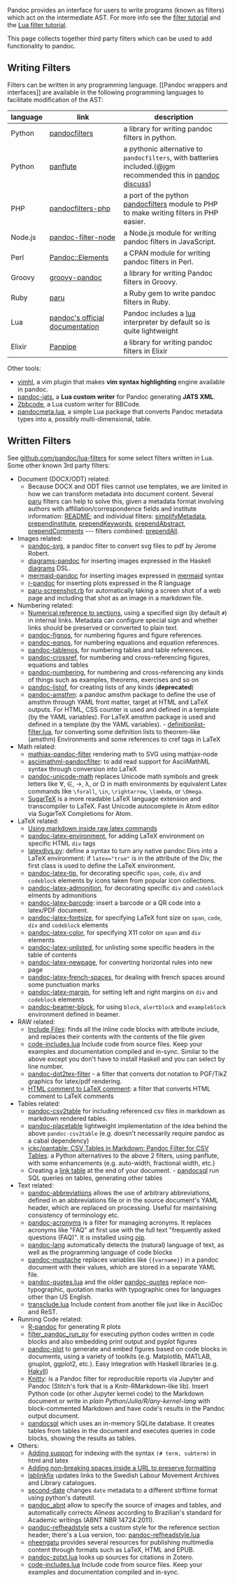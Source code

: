 Pandoc provides an interface for users to write programs (known as filters) which act on the intermediate AST. For more info see the [filter tutorial](http://pandoc.org/filters.html) and the [Lua filter tutorial](http://pandoc.org/lua-filters.html).

This page collects together third party filters which can be used to add functionality to pandoc.

## Writing Filters

Filters can be written in any programming language. [[Pandoc wrappers and interfaces]] are available in the following programming languages to facilitate modification of the AST:

| language	| link	| description	|  
|  ------	| ------	| ------	|  
| Python	| [pandocfilters](https://github.com/jgm/pandocfilters)	| a library for writing pandoc filters in python.	| 
| Python	| [panflute](https://github.com/sergiocorreia/panflute)	| a pythonic alternative to `pandocfilters`, with batteries included.(@jgm recommended this in [pandoc discuss](https://groups.google.com/forum/#!searchin/pandoc-discuss/I$27d$20recommend$20that$20people$20use$20panflute$20instead%7Csort:relevance/pandoc-discuss/wbebx65e1Nk/prx8_jLnAQAJ))	| 
| PHP	| [pandocfilters-php](https://github.com/vinai/pandocfilters-php)	| a port of the python [pandocfilters](https://github.com/jgm/pandocfilters) module to PHP to make writing filters in PHP easier.	| 
| Node.js	| [pandoc-filter-node](https://github.com/mvhenderson/pandoc-filter-node)	| a Node.js module for writing pandoc filters in JavaScript.	|  
| Perl	| [Pandoc::Elements](https://metacpan.org/release/Pandoc-Elements)	| a CPAN module for writing pandoc filters in Perl.	| 
| Groovy	| [groovy-pandoc](https://github.com/dfrommi/groovy-pandoc)	| a library for writing Pandoc filters in Groovy.	| 
| Ruby | [paru](https://heerdebeer.org/Software/markdown/paru/) | a Ruby gem to write pandoc filters in Ruby. |
| Lua | [pandoc's official documentation](https://pandoc.org/lua-filters.html) | Pandoc includes a [lua](https://www.lua.org/) interpreter by default so is quite lightweight|
| Elixir | [Panpipe](https://github.com/marcelotto/panpipe) | a library for writing pandoc filters in Elixir |

Other tools:

- [vimhl](https://github.com/lyokha/vim-publish-helper), a vim plugin that makes **vim syntax highlighting** engine available in pandoc.
- [pandoc-jats](https://github.com/mfenner/pandoc-jats), a **Lua custom writer** for Pandoc generating **JATS XML**.
- [2bbcode](https://github.com/lilydjwg/2bbcode), a Lua custom writer for BBCode.
- [pandocmeta.lua](https://github.com/odkr/pandocmeta.lua), a simple Lua package that converts Pandoc metadata types into a, possibly multi-dimensional, table.

## Written Filters

See [github.com/pandoc/lua-filters](https://github.com/pandoc/lua-filters) for some select filters written in Lua. Some other known 3rd party filters:

- Document (DOCX/ODT) related:
  - Because DOCX and ODT files cannot use templates, we are limited in
    how we can transform metadata into document content. Several
    [paru](https://heerdebeer.org/Software/markdown/paru/) filters can
    help to solve this, given a metadata format involving authors with
    affiliation/correspondence fields and institute information:
    [README](https://github.com/iandol/dotpandoc/tree/master/filters);
    and individual filters:
    [simplifyMetadata](https://github.com/iandol/dotpandoc/blob/master/filters/simplifyMetadata),
    [prependInstitute](https://github.com/iandol/dotpandoc/blob/master/filters/prependInstitute),
    [prependKeywords](https://github.com/iandol/dotpandoc/blob/master/filters/prependKeywords),
    [prependAbstract](https://github.com/iandol/dotpandoc/blob/master/filters/prependAbstract),
    [prependComments](https://github.com/iandol/dotpandoc/blob/master/filters/prependComments)
    --- filters combined:
    [prependAll](https://github.com/iandol/dotpandoc/blob/master/filters/prependAll).
- Images related:
  - [pandoc-svg](https://gist.github.com/jeromerobert/3996eca3acd12e4c3d40),
    a pandoc filter to convert svg files to pdf by Jerome Robert.
  - [diagrams-pandoc](http://hackage.haskell.org/package/diagrams-pandoc)
    for inserting images expressed in the Haskell
    [diagrams](http://projects.haskell.org/diagrams/) DSL.
  - [mermaid-pandoc](https://github.com/raghur/mermaid-filter) for
    inserting images expressed in
    [mermaid](http://knsv.github.io/mermaid/) syntax
  - [r-pandoc](https://github.com/cdupont/r-pandoc) for inserting plots
    expressed in the R language
  - [paru-screenshot.rb](https://github.com/htdebeer/paru-filter-collection#paru-screenshotrb)
    for automatically taking a screen shot of a web page and including
    that shot as an image in a markdown file.
- Numbering related:
  - [Numerical reference to
    sections](https://gist.github.com/jkr/bcfacbfdcf4cc4bafcf6), using a
    specified sign (by default `#`) in internal links. Metadata can
    configure special sign and whether links should be preserved or
    converted to plain text.
  - [pandoc-fignos](https://github.com/tomduck/pandoc-fignos), for
    numbering figures and figure references.
  - [pandoc-eqnos](https://github.com/tomduck/pandoc-eqnos), for
    numbering equations and equation references.
  - [pandoc-tablenos](https://github.com/tomduck/pandoc-tablenos), for
    numbering tables and table references.
  - [pandoc-crossref](https://github.com/lierdakil/pandoc-crossref), for
    numbering and cross-referencing figures, equations and tables
  - [pandoc-numbering](https://github.com/chdemko/pandoc-numbering), for
    numbering and cross-referencing any kinds of things such as
    examples, theorems, exercises and so on
  - [pandoc-listof](https://github.com/chdemko/pandoc-listof), for
    creating lists of any kinds (**deprecated**)
  - [pandoc-amsthm](https://github.com/ickc/pandoc-amsthm): a pandoc
    amsthm package to define the use of amsthm through YAML front
    matter, target at HTML and LaTeX outputs. For HTML, CSS counter is
    used and defined in a template (by the YAML variables). For LaTeX
    amsthm package is used and defined in a template (by the YAML
    variables). -
    [definitionlist-filter.lua](https://gist.github.com/rriemann/2dfa7f4b1147d7f3fad506cf6f863cd7),
    for converting some definition lists to theorem-like (amsthm)
    Environments and some references to cref tags in LaTeX
- Math related:
  - [mathjax-pandoc-filter](https://github.com/lierdakil/mathjax-pandoc-filter)
    rendering math to SVG using mathjax-node
  - [asciimathml-pandocfilter](https://github.com/yuwash/asciimathml-pandocfilter):
    to add read support for AsciiMathML syntax through conversion into
    LaTeX
  - [pandoc-unicode-math](https://github.com/marhop/pandoc-unicode-math)
    replaces Unicode math symbols and greek letters like ∀, ∈, →, λ, or
    Ω in math environments by equivalent Latex commands like `\forall`,
    `\in`, `\rightarrow`, `\lambda`, or `\Omega`.
  - [SugarTeX](https://github.com/kiwi0fruit/sugartex) is a more
    readable LaTeX language extension and transcompiler to LaTeX. Fast
    Unicode autocomplete in Atom editor via SugarTeX Completions for
    Atom.
- LaTeX related:
  - [Using markdown inside raw latex
    commands](https://gist.github.com/mpickering/f1718fcdc4c56273ed52)
  - [pandoc-latex-environment](https://github.com/chdemko/pandoc-latex-environment),
    for adding LaTeX environment on specific HTML `div` tags
  - [latexdivs.py](https://github.com/jgm/pandocfilters/blob/master/examples/latexdivs.py):
    define a syntax to turn any native pandoc Divs into a LaTeX
    environment: if `latex="true"` is in the attribute of the Div, the
    first class is used to define the LaTeX environment.
  - [pandoc-latex-tip](https://github.com/chdemko/pandoc-latex-tip), for
    decorating specific `span`, `code`, `div` and `codeblock` elements
    by icons taken from popular icon collections.
  - [pandoc-latex-admonition](https://github.com/chdemko/pandoc-latex-admonition),
    for decorating specific `div` and `codeblock` elments by admonitions
  - [pandoc-latex-barcode](https://github.com/daamien/pandoc-latex-barcode):
    insert a barcode or a QR code into a latex/PDF document.
  - [pandoc-latex-fontsize](https://github.com/chdemko/pandoc-latex-fontsize),
    for specifying LaTeX font size on `span`, `code`, `div` and
    `codeblock` elements
  - [pandoc-latex-color](https://github.com/chdemko/pandoc-latex-color),
    for specifying X11 color on `span` and `div` elements
  - [pandoc-latex-unlisted](https://github.com/chdemko/pandoc-latex-unlisted),
    for unlisting some specific headers in the table of contents
  - [pandoc-latex-newpage](https://github.com/chdemko/pandoc-latex-newpage),
    for converting horizontal rules into new page
  - [pandoc-latex-french-spaces](https://github.com/chdemko/pandoc-latex-french-spaces),
    for dealing with french spaces around some punctuation marks
  - [pandoc-latex-margin](https://github.com/chdemko/pandoc-latex-margin),
    for setting left and right margins on `div` and `codeblock` elements
  - [pandoc-beamer-block](https://github.com/chdemko/pandoc-beamer-block),
    for using `block`, `alertblock` and `exampleblock` environment
    defined in beamer.
- RAW related:
  - [Include Files](http://pandoc.org/scripting.html#include-files):
    finds all the inline code blocks with attribute include, and
    replaces their contents with the contents of the file given
  - [code-includes.lua](https://github.com/a-vrma/pandoc-filters#code-includes)
    Include code from source files. Keep your examples and documentation compiled and
    in-sync. Similar to the above except you don't have to install Haskell and you can
    select by line number.
  - [pandoc-dot2tex-filter](https://github.com/kuba-orlik/pandoc-dot2tex-filter) -
    a filter that converts dot notation to PGF/TikZ graphics for
    latex/pdf rendering.
  - [HTML comment to LaTeX
    comment](https://github.com/jgm/pandoc/issues/1926#issuecomment-122308490):
    a filter that converts HTML comment to LaTeX comments
- Tables related:
  - [pandoc-csv2table](https://github.com/baig/pandoc-csv2table) for
    including referenced csv files in markdown as markdown rendered
    tables.
  - [pandoc-placetable](https://github.com/mb21/pandoc-placetable)
    lightweight implementation of the idea behind the above
    `pandoc-csv2table` (e.g. doesn\'t necessarily require pandoc as a
    cabal dependency)
  - [ickc/pantable: CSV Tables in Markdown: Pandoc Filter for CSV
    Tables](https://github.com/ickc/pantable): a Python alternatives to
    the above 2 filters, using panflute, with some enhancements (e.g.
    auto-width, fractional width, etc.)
  - Creating a [link
    table](http://stackoverflow.com/questions/26406816/pandoc-is-there-a-way-to-include-an-appendix-of-links-in-a-pdf-from-markdown/26415375#26415375)
    at the end of your document. -
    [pandocsql](https://github.com/alexpdp7/pandocsql) run SQL queries
    on tables, generating other tables
- Text related:
  - [pandoc-abbreviations](https://github.com/scokobro/pandoc-abbreviations)
    allows the use of arbitrary abbreviations, defined in an
    abbreviations file or in the source document\'s YAML header, which
    are replaced on processing. Useful for maintaining consistency of
    terminology etc.
  - [pandoc-acronyms](https://gitlab.com/mirkoboehm/pandoc-acronyms) is
    a filter for managing acronyms. It replaces acronyms like \"FAQ\" at
    first use with the full text \"frequently asked questions (FAQ)\".
    It is installed using
    [pip](https://pypi.org/project/pandoc-acronyms/).
  - [pandoc-lang](https://github.com/davidar/pandoc-lang) automatically
    detects the (natural) language of text, as well as the programming
    language of code blocks
  - [pandoc-mustache](https://github.com/michaelstepner/pandoc-mustache)
    replaces variables like `{{varname}}` in a pandoc document with
    their values, which are stored in a separate YAML file.
  - [pandoc-quotes.lua](https://github.com/odkr/pandoc-quotes.lua) and
    the older [pandoc-quotes](https://github.com/odkr/pandoc-quotes)
    replace non-typographic, quotation marks with typographic ones for
    languages other than US English.
  - [transclude.lua](https://github.com/a-vrma/pandoc-filters#transclude)
    Include content from another file just like in AsciiDoc and ReST.
- Running Code related:
  - [R-pandoc](https://github.com/cdupont/R-pandoc) for generating R
    plots
  - [filter\_pandoc\_run\_py](https://github.com/caiofcm/filter_pandoc_run_py)
    for executing python codes written in code blocks and also embedding
    print output and pyplot figures
  - [pandoc-plot](https://github.com/LaurentRDC/pandoc-plot) to generate
    and embed figures based on code blocks in documents, using a variety
    of toolkits (e.g. Matplotlib, MATLAB, gnuplot, ggplot2, etc.). Easy
    integration with Haskell libraries (e.g.
    [Hakyll](https://jaspervdj.be/hakyll/))
  - [Knitty](https://github.com/kiwi0fruit/knitty): is a Pandoc filter
    for reproducible reports via Jupyter and Pandoc (Stitch\'s fork that
    is a Knitr-RMarkdown-like lib). Insert Python code (or other Jupyter
    kernel code) to the Markdown document or write in *plain
    Python/Julia/R/any-kernel-lang* with block-commented Markdown and
    have code\'s results in the Pandoc output document.
  - [pandocsql](https://github.com/alexpdp7/pandocsql) which uses an
    in-memory SQLite database. It creates tables from tables in the
    document and executes queries in code blocks, showing the results as
    tables.
- Others:
  - [Adding
    support](https://gist.github.com/mpickering/8bc9bb34c4e9b076b107)
    for indexing with the syntax `(# term, subterm)` in html and latex
  - [Adding non-breaking spaces inside a URL to preserve
    formatting](https://gist.github.com/mpickering/fdc747b9c8306659cb43)
  - [lablinkfix](https://github.com/klpn/lablinkfix) updates links to
    the Swedish Labour Movement Archives and Library catalogues.
  - [second-date](https://gist.github.com/7937d04120ac27fcfb1955ae15773b05)
    changes `date` metadata to a different strftime format using
    python\'s dateutil.
  - [pandoc\_abnt](https://github.com/limarka/pandoc_abnt) allow to
    specify the source of images and tables, and automatically
    corrects *Alineas* according to Brazilian\'s standard for Academic
    writings (ABNT NBR 14724:2011).
  - [pandoc-refheadstyle](https://github.com/odkr/pandoc-refheadstyle)
    sets a custom style for the reference section header; there\'s a
    Lua version, too:
    [pandoc-refheadstyle.lua](https://github.com/odkr/pandoc-refheadstyle.lua)
  - [nheengatu](http://joseflavio.com/nheengatu/) provides several
    resources for publishing multimedia content through formats such
    as LaTeX, HTML and EPUB.
  - [pandoc-zotxt.lua](https://github.com/odkr/pandoc-zotxt.lua) looks
    up sources for citations in Zotero.
  - [code-includes.lua](https://github.com/a-vrma/pandoc-filters#code-includes)
    Include code from source files. Keep your examples and documentation compiled and
    in-sync.
